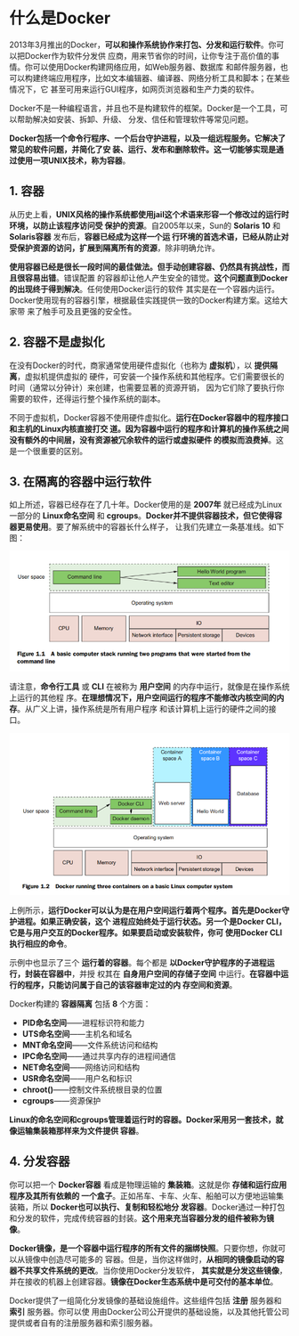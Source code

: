 什么是Docker
===================================================================================
2013年3月推出的Docker，**可以和操作系统协作来打包、分发和运行软件**。你可以把Docker作为软件分发供
应商，用来节省你的时间，让你专注于高价值的事情。你可以使用Docker构建网络应用，如Web服务器、数据库
和邮件服务器，也可以构建终端应用程序，比如文本编辑器、编译器、网络分析工具和脚本；在某些情况下，它
甚至可用来运行GUI程序，如网页浏览器和生产力类的软件。

Docker不是一种编程语言，并且也不是构建软件的框架。Docker是一个工具，可以帮助解决如安装、拆卸、升级、
分发、信任和管理软件等常见问题。

**Docker包括一个命令行程序、一个后台守护进程，以及一组远程服务。它解决了常见的软件问题，并简化了安
装、运行、发布和删除软件。这一切能够实现是通过使用一项UNIX技术，称为容器**。

## 1. 容器
从历史上看，**UNIX风格的操作系统都使用jail这个术语来形容一个修改过的运行时环境，以防止该程序访问受
保护的资源**。自2005年以来，Sun的 **Solaris 10** 和 **Solaris容器** 发布后，**容器已经成为这样一个运
行环境的首选术语，已经从防止对受保护资源的访问，扩展到隔离所有的资源**，除非明确允许。

**使用容器已经是很长一段时间的最佳做法。但手动创建容器、仍然具有挑战性，而且很容易出错**。错误配置
的容器却让他人产生安全的错觉。**这个问题直到Docker的出现终于得到解决**。任何使用Docker运行的软件
其实是在一个容器内运行。Docker使用现有的容器引擎，根据最佳实践提供一致的Docker构建方案。这给大家带
来了触手可及且更强的安全性。

## 2. 容器不是虚拟化
在没有Docker的时代，商家通常使用硬件虚拟化（也称为 **虚拟机**），以 **提供隔离**，虚拟机提供虚拟的
硬件，可安装一个操作系统和其他程序。它们需要很长的时间（通常以分钟计）来创建，也需要显著的资源开销，
因为它们除了要执行你需要的软件，还得运行整个操作系统的副本。

不同于虚拟机，Docker容器不使用硬件虚拟化。**运行在Docker容器中的程序接口和主机的Linux内核直接打交
道。因为容器中运行的程序和计算机的操作系统之间没有额外的中间层，没有资源被冗余软件的运行或虚拟硬件
的模拟而浪费掉**。这是一个很重要的区别。

## 3. 在隔离的容器中运行软件
如上所述，容器已经存在了几十年。Docker使用的是 **2007年** 就已经成为Linux一部分的 **Linux命名空间** 
和 **cgroups**。**Docker并不提供容器技术，但它使得容器更易使用**。要了解系统中的容器长什么样子，
让我们先建立一条基准线。如下图：

![运行由命令行启动的两个应用所需的程序栈](img/1.png)

请注意，**命令行工具** 或 **CLI** 在被称为 **用户空间** 的内存中运行，就像是在操作系统上运行的其他程
序。**在理想情况下，用户空间运行的程序不能修改内核空间的内存**。从广义上讲，操作系统是所有用户程序
和该计算机上运行的硬件之间的接口。

![Docker在Linux系统中运行三个容器](img/2.png)

上例所示，**运行Docker可以认为是在用户空间运行着两个程序。首先是Docker守护进程。如果正确安装，这个
进程应始终处于运行状态。另一个是Docker CLI，它是与用户交互的Docker程序。如果要启动或安装软件，你可
使用Docker CLI执行相应的命令**。

示例中也显示了三个 **运行着的容器**。每个都是 **以Docker守护程序的子进程运行，封装在容器中**，并授
权其在 **自身用户空间的存储子空间** 中运行。**在容器中运行的程序，只能访问属于自己的该容器审定过的内
存空间和资源**。

Docker构建的 **容器隔离** 包括 **8** 个方面：
+ **PID命名空间**——进程标识符和能力
+ **UTS命名空间**——主机名和域名
+ **MNT命名空间**——文件系统访问和结构
+ **IPC命名空间**——通过共享内存的进程间通信
+ **NET命名空间**——网络访问和结构
+ **USR命名空间**——用户名和标识
+ **chroot()**——控制文件系统根目录的位置
+ **cgroups**——资源保护

**Linux的命名空间和cgroups管理着运行时的容器。Docker采用另一套技术，就像运输集装箱那样来为文件提供
容器**。

## 4. 分发容器
你可以把一个 **Docker容器** 看成是物理运输的 **集装箱**。这就是你 **存储和运行应用程序及其所有依赖的
一个盒子**。正如吊车、卡车、火车、船舶可以方便地运输集装箱，所以 **Docker也可以执行、复制和轻松地分
发容器**。Docker通过一种打包和分发的软件，完成传统容器的封装。**这个用来充当容器分发的组件被称为镜
像**。

**Docker镜像，是一个容器中运行程序的所有文件的捆绑快照**。只要你想，你就可以从镜像中创造尽可能多的
容器。但是，当你这样做时，**从相同的镜像启动的容器不共享文件系统的更改**。当你使用Docker分发软件，
**其实就是分发这些镜像**，并在接收的机器上创建容器。**镜像在Docker生态系统中是可交付的基本单位**。

Docker提供了一组简化分发镜像的基础设施组件。这些组件包括 **注册** 服务器和 **索引** 服务器。你可以使
用由Docker公司公开提供的基础设施，以及其他托管公司提供或者自有的注册服务器和索引服务器。





















